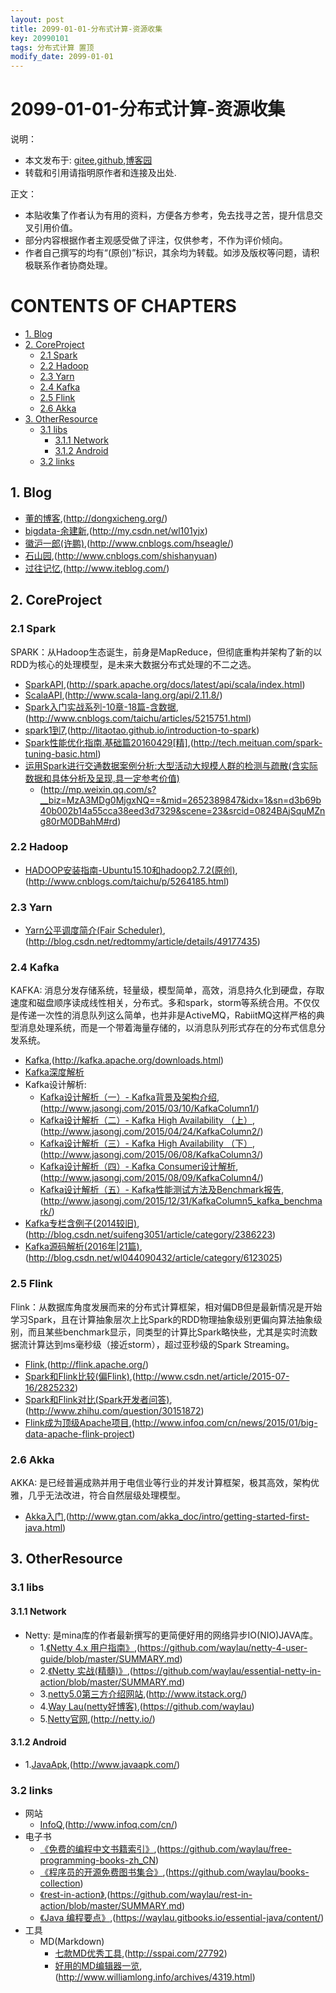 ```yaml
---
layout: post
title: 2099-01-01-分布式计算-资源收集
key: 20990101
tags: 分布式计算 置顶
modify_date: 2099-01-01
---
```




# 2099-01-01-分布式计算-资源收集
说明：
* 本文发布于: [gitee](http://freelogic.gitee.io/webpost/),[github](https://freelogic.github.io/),[博客园](http://www.cnblogs.com/taichu/)
* 转载和引用请指明原作者和连接及出处.

正文：
* 本贴收集了作者认为有用的资料，方便各方参考，免去找寻之苦，提升信息交叉引用价值。
* 部分内容根据作者主观感受做了评注，仅供参考，不作为评价倾向。
* 作者自己撰写的均有“(原创)”标识，其余均为转载。如涉及版权等问题，请积极联系作者协商处理。

# CONTENTS OF CHAPTERS
* [1. Blog](#1-blog)
* [2. CoreProject](#2-corproject)
  * [2.1 Spark](#21-spark)
  * [2.2 Hadoop](#22-hadoop)
  * [2.3 Yarn](#23-yarn)
  * [2.4 Kafka](#24-kafka)
  * [2.5 Flink](#25-flink)
  * [2.6 Akka](#26-akka)
* [3. OtherResource](#3-otherresource)
  * [3.1 libs](#31-libs)
      * [3.1.1 Network](#311-network)
      * [3.1.2 Android](#312-android)
  * [3.2 links](#32-links)

 
## 1. Blog
* [董的博客](http://dongxicheng.org/),(http://dongxicheng.org/)
* [bigdata-余建新](http://my.csdn.net/wl101yjx),(http://my.csdn.net/wl101yjx)
* [徽沪一郎(许鹏)](http://www.cnblogs.com/hseagle/),(http://www.cnblogs.com/hseagle/)
* [石山园](http://www.cnblogs.com/shishanyuan),(http://www.cnblogs.com/shishanyuan)
* [过往记忆](http://www.iteblog.com/),(http://www.iteblog.com/)

## 2. CoreProject

### 2.1 Spark
SPARK：从Hadoop生态诞生，前身是MapReduce，但彻底重构并架构了新的以RDD为核心的处理模型，是未来大数据分布式处理的不二之选。
* [SparkAPI](http://spark.apache.org/docs/latest/api/scala/index.html),(http://spark.apache.org/docs/latest/api/scala/index.html)
* [ScalaAPI](http://www.scala-lang.org/api/2.11.8/),(http://www.scala-lang.org/api/2.11.8/)
* [Spark入门实战系列-10章-18篇-含数据](http://www.cnblogs.com/taichu/articles/5215751.html),(http://www.cnblogs.com/taichu/articles/5215751.html)
* [spark1到7](http://litaotao.github.io/introduction-to-spark),(http://litaotao.github.io/introduction-to-spark)
* [Spark性能优化指南.基础篇20160429[精]](http://tech.meituan.com/spark-tuning-basic.html),(http://tech.meituan.com/spark-tuning-basic.html)
* [运用Spark进行交通数据案例分析:大型活动大规模人群的检测与疏散(含实际数据和具体分析及呈现,具一定参考价值)](http://mp.weixin.qq.com/s?__biz=MzA3MDg0MjgxNQ==&mid=2652389847&idx=1&sn=d3b69b40b002b14a55cca38eed3d7329&scene=23&srcid=0824BAjSquMZng80rM0DBahM#rd)
  * (http://mp.weixin.qq.com/s?__biz=MzA3MDg0MjgxNQ==&mid=2652389847&idx=1&sn=d3b69b40b002b14a55cca38eed3d7329&scene=23&srcid=0824BAjSquMZng80rM0DBahM#rd)

### 2.2 Hadoop
* [HADOOP安装指南-Ubuntu15.10和hadoop2.7.2(原创)](http://www.cnblogs.com/taichu/p/5264185.html),(http://www.cnblogs.com/taichu/p/5264185.html)

### 2.3 Yarn
* [Yarn公平调度简介(Fair Scheduler)](http://blog.csdn.net/redtommy/article/details/49177435),(http://blog.csdn.net/redtommy/article/details/49177435)

### 2.4 Kafka
KAFKA: 消息分发存储系统，轻量级，模型简单，高效，消息持久化到硬盘，存取速度和磁盘顺序读成线性相关，分布式。多和spark，storm等系统合用。不仅仅是传递一次性的消息队列这么简单，也并非是ActiveMQ，RabiitMQ这样严格的典型消息处理系统，而是一个带着海量存储的，以消息队列形式存在的分布式信息分发系统。
* [Kafka](http://kafka.apache.org/downloads.html),(http://kafka.apache.org/downloads.html)
* [Kafka深度解析](http://www.jasongj.com/2015/01/02/Kafka%E6%B7%B1%E5%BA%A6%E8%A7%A3%E6%9E%90/)
* Kafka设计解析:
  * [Kafka设计解析（一）- Kafka背景及架构介绍](http://www.jasongj.com/2015/03/10/KafkaColumn1/),(http://www.jasongj.com/2015/03/10/KafkaColumn1/)
  * [Kafka设计解析（二）- Kafka High Availability （上）](http://www.jasongj.com/2015/04/24/KafkaColumn2/),(http://www.jasongj.com/2015/04/24/KafkaColumn2/)
  * [Kafka设计解析（三）- Kafka High Availability （下）](http://www.jasongj.com/2015/06/08/KafkaColumn3/),(http://www.jasongj.com/2015/06/08/KafkaColumn3/)
  * [Kafka设计解析（四）- Kafka Consumer设计解析](http://www.jasongj.com/2015/08/09/KafkaColumn4/),(http://www.jasongj.com/2015/08/09/KafkaColumn4/)
  * [Kafka设计解析（五）- Kafka性能测试方法及Benchmark报告](http://www.jasongj.com/2015/12/31/KafkaColumn5_kafka_benchmark/),(http://www.jasongj.com/2015/12/31/KafkaColumn5_kafka_benchmark/)
* [Kafka专栏含例子(2014较旧)](http://blog.csdn.net/suifeng3051/article/category/2386223),(http://blog.csdn.net/suifeng3051/article/category/2386223)
* [Kafka源码解析(2016年|21篇)](http://blog.csdn.net/wl044090432/article/category/6123025),(http://blog.csdn.net/wl044090432/article/category/6123025)

### 2.5 Flink
Flink：从数据库角度发展而来的分布式计算框架，相对偏DB但是最新情况是开始学习Spark，且在计算抽象层次上比Spark的RDD物理抽象级别更偏向算法抽象级别，而且某些benchmark显示，同类型的计算比Spark略快些，尤其是实时流数据流计算达到ms毫秒级（接近storm），超过亚秒级的Spark Streaming。
* [Flink](http://flink.apache.org/),(http://flink.apache.org/)
* [Spark和Flink比较(偏Flink)](http://www.csdn.net/article/2015-07-16/2825232),(http://www.csdn.net/article/2015-07-16/2825232)
* [Spark和Flink对比(Spark开发者问答)](http://www.zhihu.com/question/30151872),(http://www.zhihu.com/question/30151872)
* [Flink成为顶级Apache项目](http://www.infoq.com/cn/news/2015/01/big-data-apache-flink-project),(http://www.infoq.com/cn/news/2015/01/big-data-apache-flink-project)

### 2.6 Akka
AKKA: 是已经普遍成熟并用于电信业等行业的并发计算框架，极其高效，架构优雅，几乎无法改进，符合自然层级处理模型。
* [Akka入门](http://www.gtan.com/akka_doc/intro/getting-started-first-java.html),(http://www.gtan.com/akka_doc/intro/getting-started-first-java.html)


## 3. OtherResource

### 3.1 libs
#### 3.1.1 Network
* Netty: 是mina库的作者最新撰写的更简便好用的网络异步IO(NIO)JAVA库。
  * 1.[《Netty 4.x 用户指南》](https://github.com/waylau/netty-4-user-guide/blob/master/SUMMARY.md),(https://github.com/waylau/netty-4-user-guide/blob/master/SUMMARY.md)
  * 2.[《Netty 实战(精髓)》](https://github.com/waylau/essential-netty-in-action/blob/master/SUMMARY.md),(https://github.com/waylau/essential-netty-in-action/blob/master/SUMMARY.md)
  * 3.[netty5.0第三方介绍网站](http://www.itstack.org/),(http://www.itstack.org/)
  * 4.[Way Lau(netty好博客)](https://github.com/waylau),(https://github.com/waylau)
  * 5.[Netty官网](http://netty.io/),(http://netty.io/)
#### 3.1.2 Android
* 1.[JavaApk](http://www.javaapk.com/),(http://www.javaapk.com/)
 
### 3.2 links  
* 网站
  * [InfoQ](http://www.infoq.com/cn/),(http://www.infoq.com/cn/)
* 电子书
  * [《免费的编程中文书籍索引》](https://github.com/waylau/free-programming-books-zh_CN),(https://github.com/waylau/free-programming-books-zh_CN)
  * [《程序员的开源免费图书集合》](https://github.com/waylau/books-collection),(https://github.com/waylau/books-collection)
  * [《rest-in-action》](https://github.com/waylau/rest-in-action/blob/master/SUMMARY.md),(https://github.com/waylau/rest-in-action/blob/master/SUMMARY.md)
  * [《Java 编程要点》](https://waylau.gitbooks.io/essential-java/content/),(https://waylau.gitbooks.io/essential-java/content/)
* 工具
  * MD(Markdown)
      * [七款MD优秀工具](http://sspai.com/27792),(http://sspai.com/27792)
      * [好用的MD编辑器一览](http://www.williamlong.info/archives/4319.html),(http://www.williamlong.info/archives/4319.html)

